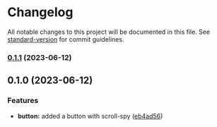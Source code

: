 # Changelog

All notable changes to this project will be documented in this file. See [standard-version](https://github.com/conventional-changelog/standard-version) for commit guidelines.

### [0.1.1](https://github.com/tonyjsdev/mui-scroll-spy/compare/v0.1.0...v0.1.1) (2023-06-12)

## 0.1.0 (2023-06-12)


### Features

* **button:** added a button with scroll-spy ([eb4ad56](https://github.com/tonyjsdev/mui-scroll-spy/commit/eb4ad567fd16e846ef3280830c2c2863316519f0))
